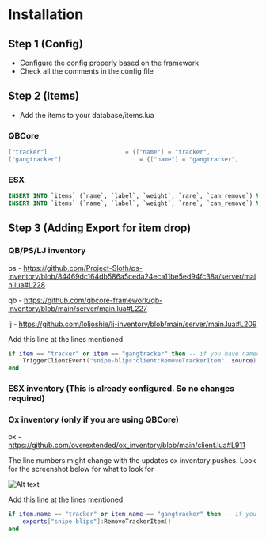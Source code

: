 # Installation

## Step 1 (Config)

- Configure the config properly based on the framework
- Check all the comments in the config file

## Step 2 (Items)

- Add the items to your database/items.lua
### QBCore
```lua
["tracker"] 			         = {["name"] = "tracker", 				        ["label"] = "Tracker", 		["weight"] = 500, 		["type"] = "item", 		["image"] = "tracker.png", ["unique"] = false, 	["useable"] = true, 	["shouldClose"] = true,	   	["combinable"] = nil,   ["description"] = "Tracker that lets you show other officers"},
["gangtracker"] 			         = {["name"] = "gangtracker", 				        ["label"] = "Gang Tracker", 		["weight"] = 500, 		["type"] = "item", 		["image"] = "tracker.png", ["unique"] = false, 	["useable"] = true, 	["shouldClose"] = true,	   	["combinable"] = nil,   ["description"] = "Tracker that lets you show other gang members"},
```

### ESX

```sql
INSERT INTO `items` (`name`, `label`, `weight`, `rare`, `can_remove`) VALUES ('tracker', 'Tracker', 1, 0, 1) 
INSERT INTO `items` (`name`, `label`, `weight`, `rare`, `can_remove`) VALUES ('gangtracker', 'Gang Tracker', 1, 0, 1) 
```


## Step 3 (Adding Export for item drop)

### QB/PS/LJ inventory



ps - https://github.com/Project-Sloth/ps-inventory/blob/84469dc164db586a5ceda24eca11be5ed94fc38a/server/main.lua#L228

qb - https://github.com/qbcore-framework/qb-inventory/blob/main/server/main.lua#L227

lj - https://github.com/loljoshie/lj-inventory/blob/main/server/main.lua#L209


Add this line at the lines mentioned
```lua
if item == "tracker" or item == "gangtracker" then -- if you have named the item something else, change it here
    TriggerClientEvent("snipe-blips:client:RemoveTrackerItem", source)
end
```

### ESX inventory (This is already configured. So no changes required)

### Ox inventory (only if you are using QBCore)

ox - https://github.com/overextended/ox_inventory/blob/main/client.lua#L911

The line numbers might change with the updates ox inventory pushes. Look for the screenshot below for what to look for


![Alt text](https://cdn.discordapp.com/attachments/704682587733622865/1152242295807152159/image.png)


Add this line at the lines mentioned
```lua
if item.name == "tracker" or item.name == "gangtracker" then -- if you have named the item something else, change it here
    exports["snipe-blips"]:RemoveTrackerItem()
end
```
